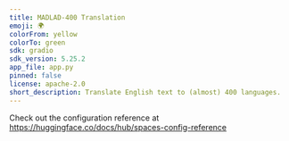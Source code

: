 ```yaml
---
title: MADLAD-400 Translation
emoji: 🌍
colorFrom: yellow
colorTo: green
sdk: gradio
sdk_version: 5.25.2
app_file: app.py
pinned: false
license: apache-2.0
short_description: Translate English text to (almost) 400 languages.
---
```


Check out the configuration reference at https://huggingface.co/docs/hub/spaces-config-reference
